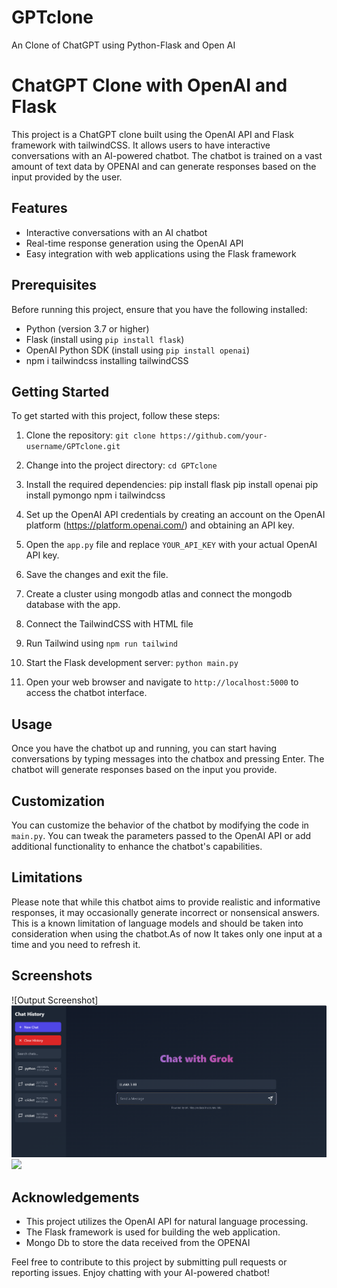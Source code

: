 # GPTclone
An Clone of ChatGPT using Python-Flask and Open AI
# ChatGPT Clone with OpenAI and Flask

This project is a ChatGPT clone built using the OpenAI API and Flask framework with tailwindCSS. It allows users to have interactive conversations with an AI-powered chatbot. The chatbot is trained on a vast amount of text data by OPENAI and can generate responses based on the input provided by the user.

## Features

- Interactive conversations with an AI chatbot
- Real-time response generation using the OpenAI API
- Easy integration with web applications using the Flask framework

## Prerequisites

Before running this project, ensure that you have the following installed:

- Python (version 3.7 or higher)
- Flask (install using `pip install flask`)
- OpenAI Python SDK (install using `pip install openai`)
- npm i tailwindcss installing tailwindCSS

## Getting Started

To get started with this project, follow these steps:

1. Clone the repository: `git clone https://github.com/your-username/GPTclone.git`
2. Change into the project directory: `cd GPTclone`
3. Install the required dependencies: 
    pip install flask
    pip install openai 
    pip install pymongo
    npm i tailwindcss
  
5. Set up the OpenAI API credentials by creating an account on the OpenAI platform (https://platform.openai.com/) and obtaining an API key.
6. Open the `app.py` file and replace `YOUR_API_KEY` with your actual OpenAI API key.
7. Save the changes and exit the file.
8. Create a cluster using mongodb atlas and connect the mongodb database with the app.
9.  Connect the TailwindCSS with HTML file 
10.  Run Tailwind using `npm run tailwind`
11. Start the Flask development server: `python main.py`
12. Open your web browser and navigate to `http://localhost:5000` to access the chatbot interface.

## Usage

Once you have the chatbot up and running, you can start having conversations by typing messages into the chatbox and pressing Enter. The chatbot will generate responses based on the input you provide.

## Customization

You can customize the behavior of the chatbot by modifying the code in `main.py`. You can tweak the parameters passed to the OpenAI API or add additional functionality to enhance the chatbot's capabilities.

## Limitations

Please note that while this chatbot aims to provide realistic and informative responses, it may occasionally generate incorrect or nonsensical answers. This is a known limitation of language models and should be taken into consideration when using the chatbot.As of now It takes only one input at a time and you need to refresh it.

## Screenshots

![Output Screenshot]
![](https://github.com/jayeshdhobi/simple-chatbot/blob/master/page1.png)
![](https://github.com/Vsurya30/GPTclone/blob/main/page2.png)


## Acknowledgements

- This project utilizes the OpenAI API for natural language processing.
- The Flask framework is used for building the web application.
- Mongo Db to store the data received from the OPENAI

Feel free to contribute to this project by submitting pull requests or reporting issues. Enjoy chatting with your AI-powered chatbot!

